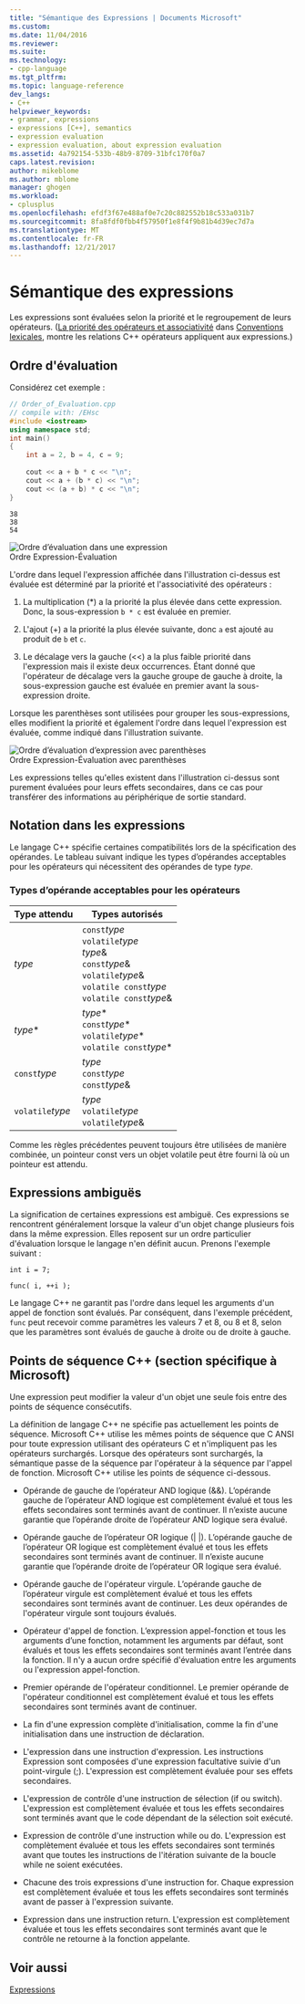 ```yaml
---
title: "Sémantique des Expressions | Documents Microsoft"
ms.custom: 
ms.date: 11/04/2016
ms.reviewer: 
ms.suite: 
ms.technology:
- cpp-language
ms.tgt_pltfrm: 
ms.topic: language-reference
dev_langs:
- C++
helpviewer_keywords:
- grammar, expressions
- expressions [C++], semantics
- expression evaluation
- expression evaluation, about expression evaluation
ms.assetid: 4a792154-533b-48b9-8709-31bfc170f0a7
caps.latest.revision: 
author: mikeblome
ms.author: mblome
manager: ghogen
ms.workload:
- cplusplus
ms.openlocfilehash: efdf3f67e488af0e7c20c882552b18c533a031b7
ms.sourcegitcommit: 8fa8fdf0fbb4f57950f1e8f4f9b81b4d39ec7d7a
ms.translationtype: MT
ms.contentlocale: fr-FR
ms.lasthandoff: 12/21/2017
---
```

# <a name="semantics-of-expressions"></a>Sémantique des expressions
Les expressions sont évaluées selon la priorité et le regroupement de leurs opérateurs. ([La priorité des opérateurs et associativité](../cpp/cpp-built-in-operators-precedence-and-associativity.md) dans [Conventions lexicales](../cpp/lexical-conventions.md), montre les relations C++ opérateurs appliquent aux expressions.)  
  
## <a name="order-of-evaluation"></a>Ordre d'évaluation  
 Considérez cet exemple :  
  
```cpp  
// Order_of_Evaluation.cpp  
// compile with: /EHsc  
#include <iostream>  
using namespace std;  
int main()  
{  
    int a = 2, b = 4, c = 9;  
  
    cout << a + b * c << "\n";  
    cout << a + (b * c) << "\n";  
    cout << (a + b) * c << "\n";  
}  
```  
  
```Output  
38  
38  
54  
```  
  
 ![Ordre d’évaluation dans une expression](../cpp/media/vc38zv1.gif "vc38ZV1")  
Ordre Expression-Évaluation  
  
 L'ordre dans lequel l'expression affichée dans l'illustration ci-dessus est évaluée est déterminé par la priorité et l'associativité des opérateurs :  
  
1.  La multiplication (*) a la priorité la plus élevée dans cette expression. Donc, la sous-expression `b * c` est évaluée en premier.  
  
2.  L'ajout (+) a la priorité la plus élevée suivante, donc `a` est ajouté au produit de `b` et `c`.  
  
3.  Le décalage vers la gauche (<<) a la plus faible priorité dans l'expression mais il existe deux occurrences. Étant donné que l'opérateur de décalage vers la gauche groupe de gauche à droite, la sous-expression gauche est évaluée en premier avant la sous-expression droite.  
  
 Lorsque les parenthèses sont utilisées pour grouper les sous-expressions, elles modifient la priorité et également l'ordre dans lequel l'expression est évaluée, comme indiqué dans l'illustration suivante.  
  
 ![Ordre d’évaluation d’expression avec parenthèses](../cpp/media/vc38zv2.gif "vc38ZV2")  
Ordre Expression-Évaluation avec parenthèses  
  
 Les expressions telles qu'elles existent dans l'illustration ci-dessus sont purement évaluées pour leurs effets secondaires, dans ce cas pour transférer des informations au périphérique de sortie standard.  
  
## <a name="notation-in-expressions"></a>Notation dans les expressions  
 Le langage C++ spécifie certaines compatibilités lors de la spécification des opérandes. Le tableau suivant indique les types d’opérandes acceptables pour les opérateurs qui nécessitent des opérandes de type *type*.  
  
### <a name="operand-types-acceptable-to-operators"></a>Types d’opérande acceptables pour les opérateurs  
  
|Type attendu|Types autorisés|  
|-------------------|-------------------|  
|*type*|`const`*type*<br /> `volatile`*type*<br /> *type*&<br /> `const`*type*&<br /> `volatile`*type*&<br /> `volatile const`*type*<br /> `volatile const`*type*&|  
|*type*\*|*type*\*<br /> `const`*type*\*<br /> `volatile`*type*\*<br /> `volatile const`*type*\*|  
|`const`*type*|*type*<br /> `const`*type*<br />`const`*type*&|  
|`volatile`*type*|*type*<br /> `volatile`*type*<br /> `volatile`*type*&|  
  
 Comme les règles précédentes peuvent toujours être utilisées de manière combinée, un pointeur const vers un objet volatile peut être fourni là où un pointeur est attendu.  
  
## <a name="ambiguous-expressions"></a>Expressions ambiguës  
 La signification de certaines expressions est ambiguë. Ces expressions se rencontrent généralement lorsque la valeur d'un objet change plusieurs fois dans la même expression. Elles reposent sur un ordre particulier d'évaluation lorsque le langage n'en définit aucun. Prenons l'exemple suivant :  
  
```  
int i = 7;  
  
func( i, ++i );  
```  
  
 Le langage C++ ne garantit pas l'ordre dans lequel les arguments d'un appel de fonction sont évalués. Par conséquent, dans l'exemple précédent, `func` peut recevoir comme paramètres les valeurs 7 et 8, ou 8 et 8, selon que les paramètres sont évalués de gauche à droite ou de droite à gauche.  
  
## <a name="c-sequence-points-microsoft-specific"></a>Points de séquence C++ (section spécifique à Microsoft)  
 Une expression peut modifier la valeur d'un objet une seule fois entre des points de séquence consécutifs.  
  
 La définition de langage C++ ne spécifie pas actuellement les points de séquence. Microsoft C++ utilise les mêmes points de séquence que C ANSI pour toute expression utilisant des opérateurs C et n'impliquent pas les opérateurs surchargés. Lorsque des opérateurs sont surchargés, la sémantique passe de la séquence par l'opérateur à la séquence par l'appel de fonction. Microsoft C++ utilise les points de séquence ci-dessous.  
  
-   Opérande de gauche de l’opérateur AND logique (&&). L’opérande gauche de l’opérateur AND logique est complètement évalué et tous les effets secondaires sont terminés avant de continuer. Il n’existe aucune garantie que l’opérande droite de l’opérateur AND logique sera évalué.  
  
-   Opérande gauche de l’opérateur OR logique (&#124; &#124;). L’opérande gauche de l’opérateur OR logique est complètement évalué et tous les effets secondaires sont terminés avant de continuer. Il n’existe aucune garantie que l’opérande droite de l’opérateur OR logique sera évalué.  
  
-   Opérande gauche de l'opérateur virgule. L’opérande gauche de l’opérateur virgule est complètement évalué et tous les effets secondaires sont terminés avant de continuer. Les deux opérandes de l'opérateur virgule sont toujours évalués.  
  
-   Opérateur d'appel de fonction. L’expression appel-fonction et tous les arguments d’une fonction, notamment les arguments par défaut, sont évalués et tous les effets secondaires sont terminés avant l’entrée dans la fonction. Il n'y a aucun ordre spécifié d'évaluation entre les arguments ou l'expression appel-fonction.  
  
-   Premier opérande de l'opérateur conditionnel. Le premier opérande de l'opérateur conditionnel est complètement évalué et tous les effets secondaires sont terminés avant de continuer.  
  
-   La fin d'une expression complète d'initialisation, comme la fin d'une initialisation dans une instruction de déclaration.  
  
-   L'expression dans une instruction d'expression. Les instructions Expression sont composées d'une expression facultative suivie d'un point-virgule (;). L'expression est complètement évaluée pour ses effets secondaires.  
  
-   L'expression de contrôle d'une instruction de sélection (if ou switch). L'expression est complètement évaluée et tous les effets secondaires sont terminés avant que le code dépendant de la sélection soit exécuté.  
  
-   Expression de contrôle d'une instruction while ou do. L'expression est complètement évaluée et tous les effets secondaires sont terminés avant que toutes les instructions de l'itération suivante de la boucle while ne soient exécutées.  
  
-   Chacune des trois expressions d'une instruction for. Chaque expression est complètement évaluée et tous les effets secondaires sont terminés avant de passer à l'expression suivante.  
  
-   Expression dans une instruction return. L'expression est complètement évaluée et tous les effets secondaires sont terminés avant que le contrôle ne retourne à la fonction appelante.  
  
## <a name="see-also"></a>Voir aussi  
 [Expressions](../cpp/expressions-cpp.md)